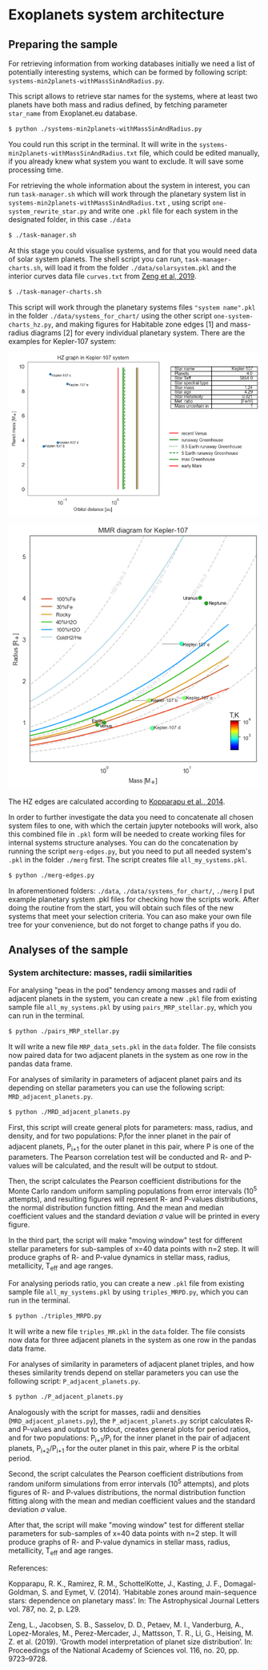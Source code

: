 # Exoplanets system architecture

## Preparing the sample

For retrieving information from working databases initially we need a list of potentially interesting systems, which can be formed by following script: `systems-min2planets-withMassSinAndRadius.py`.

This script allows to retrieve star names for the systems, where at least two planets have both mass and radius defined, by fetching parameter `star_name` from Exoplanet.eu database.

``` sh
$ python ./systems-min2planets-withMassSinAndRadius.py
```

You could run this script in the terminal. It will write in the `systems-min2planets-withMassSinAndRadius.txt` file, which could be edited manually, if you already knew what system you want to exclude. It will save some processing time.

For retrieving the whole information about the system in interest, you can run `task-manager.sh` which will work through the planetary system list in `systems-min2planets-withMassSinAndRadius.txt` , using script `one-system_rewrite_star.py` and write one `.pkl` file for each system in the designated folder, in this case `./data`

``` sh
$ ./task-manager.sh
```

At this stage you could visualise systems, and for that you would need data of solar system planets. The shell script you can run, `task-manager-charts.sh`, will load it from the folder `./data/solarsystem.pkl` and the interior curves data file `curves.txt` from [Zeng et al, 2019](#Zeng).

``` sh
$ ./task-manager-charts.sh
```

This script will work through the planetary systems files  `"system name".pkl` in the folder `./data/systems_for_chart/` using the other script `one-system-charts_hz.py`, and making figures for Habitable zone edges [1] and mass-radius diagrams [2] for every individual planetary system. There are the examples for Kepler-107 system:

![](./img/Kepler-107_with_HZ_edges.png)

![](./img/Kepler-107.png)

The HZ edges are calculated according to [Kopparapu et al., 2014](#Kopparapu).

In order to further investigate the data you need to concatenate all chosen system files to one, with which the certain jupyter notebooks will work, also this combined file in `.pkl` form will be needed to create working files for internal systems structure analyses. You can do the concatenation by running the script `merg-edges.py`, but you need to put all needed system's `.pkl` in the folder `./merg` first. The script creates file `all_my_systems.pkl`.

``` sh
$ python ./merg-edges.py
```

In aforementioned folders: `./data`, `./data/systems_for_chart/`, `./merg` I put example planetary system .pkl files for checking how the scripts work. After doing the routine from the start, you will obtain such files of the new systems that meet your selection criteria. You can aso make your own file tree for your convenience, but do not forget to change paths if you do.

## Analyses of the sample

### System architecture: masses, radii similarities

For analysing "peas in the pod" tendency among masses and radii of adjacent planets in the system, you can create a new `.pkl` file from existing sample file `all_my_systems.pkl` by using `pairs_MRP_stellar.py`, which you can run in the terminal.

``` sh
$ python ./pairs_MRP_stellar.py
```

It will write a new file `MRP_data_sets.pkl` in the `data` folder. The file consists now paired data for two adjacent planets in the system as one row in the pandas data frame.

For analyses of similarity in parameters of adjacent planet pairs and its depending on stellar parameters you can use the following script: `MRD_adjacent_planets.py`.

``` sh
$ python ./MRD_adjacent_planets.py
```

First, this script will create general plots for parameters: mass, radius, and density, and for two populations: P<sub>i</sub>for the inner planet in the pair of adjacent planets, P<sub>i+1</sub> for the outer planet in this pair, where P is one of the parameters. The Pearson correlation test will be conducted and R- and P-values will be calculated, and the result will be output to stdout.

Then, the script calculates the Pearson coefficient distributions for the Monte Carlo random uniform sampling populations from error intervals (10<sup>5</sup> attempts), and resulting figures will represent R- and P-values distributions, the normal distribution function fitting. And the mean and median coefficient values and the standard deviation $\sigma$ value will be printed in every figure.

In the third part, the script will make "moving window" test for different stellar parameters for sub-samples of x=40 data points with n=2 step. It will produce graphs of R- and P-value dynamics in stellar mass, radius, metallicity, T<sub>eff</sub> and age ranges.


For analysing periods ratio, you can create a new `.pkl` file from existing sample file `all_my_systems.pkl` by using `triples_MRPD.py`, which you can run in the terminal.

``` sh
$ python ./triples_MRPD.py
```

It will write a new file `triples_MR.pkl` in the `data` folder. The file consists now data for three adjacent planets in the system as one row in the pandas data frame.

For analyses of similarity in parameters of adjacent planet triples, and how theses similarity trends depend on stellar parameters you can use the following script: `P_adjacent_planets.py`.

``` sh
$ python ./P_adjacent_planets.py
```

Analogously with the script for masses, radii and densities (`MRD_adjacent_planets.py`), the `P_adjacent_planets.py` script calculates R- and P-values and output to stdout, creates general plots for period ratios, and for two populations: P<sub>i+1</sub>/P<sub>i</sub> for the inner planet in the pair of adjacent planets, P<sub>i+2</sub>/P<sub>i+1</sub>  for the outer planet in this pair, where P is the orbital period.

Second, the script calculates the Pearson coefficient distributions from random uniform simulations from error intervals (10<sup>5</sup> attempts), and plots figures of R- and P-values distributions, the normal distribution function fitting along with the mean and median coefficient values and the standard deviation $\sigma$ value.

After that, the script will make "moving window" test for different stellar parameters for sub-samples of x=40 data points with n=2 step. It will produce graphs of R- and P-value dynamics in stellar mass, radius, metallicity, T<sub>eff</sub> and age ranges.



References:

<a name="Kopparapu"></a> Kopparapu, R. K., Ramirez, R. M., SchottelKotte, J., Kasting, J. F., Domagal-Goldman,
S. and Eymet, V. (2014). ‘Habitable zones around main-sequence stars: dependence
on planetary mass’. In: The Astrophysical Journal Letters vol. 787, no. 2, p. L29.

<a name="Zeng"></a> Zeng, L., Jacobsen, S. B., Sasselov, D. D., Petaev, M. I., Vanderburg, A., Lopez-Morales,
M., Perez-Mercader, J., Mattsson, T. R., Li, G., Heising, M. Z. et al. (2019). ‘Growth model interpretation of planet size distribution’. In: Proceedings of the National Academy of Sciences vol. 116, no. 20, pp. 9723–9728.
